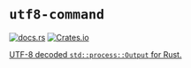 # `utf8-command`

<a href="https://docs.rs/utf8-command/latest/utf8_command/"><img alt="docs.rs" src="https://img.shields.io/docsrs/utf8-command"></a>
<a href="https://crates.io/crates/utf8-command"><img alt="Crates.io" src="https://img.shields.io/crates/v/utf8-command">

UTF-8 decoded `std::process::Output` for Rust.
